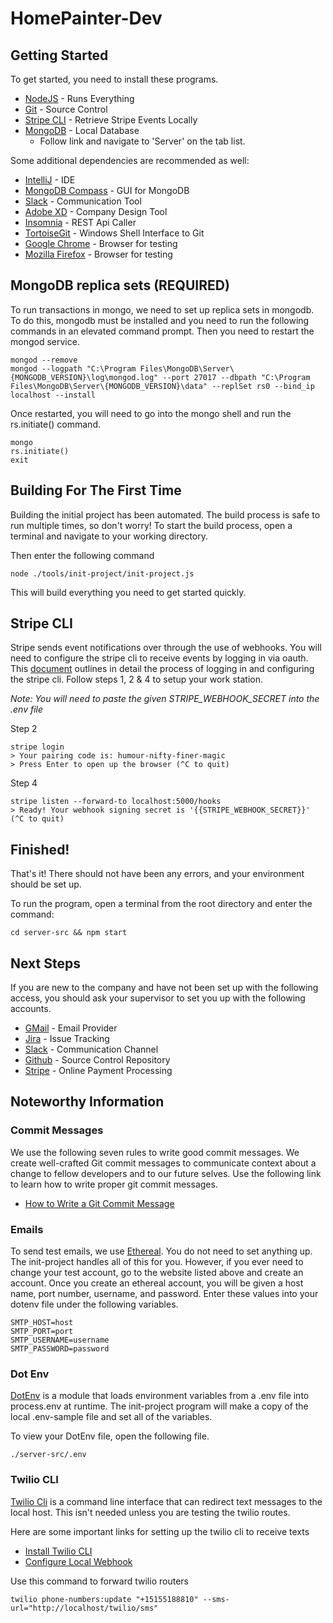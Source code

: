 # HomePainter-Dev
## Getting Started

To get started, you need to install these programs.
* [NodeJS](https://nodejs.org/dist/latest-v10.x) - Runs Everything
* [Git](https://git-scm.com/downloads) - Source Control
* [Stripe CLI](https://github.com/stripe/stripe-cli/tags) - Retrieve Stripe Events Locally
* [MongoDB](https://www.mongodb.com/download-center/community) - Local Database
  * Follow link and navigate to 'Server' on the tab list.
  
Some additional dependencies are recommended as well:
* [IntelliJ](https://www.jetbrains.com/idea/download) - IDE
* [MongoDB Compass](https://www.mongodb.com/download-center/compass) - GUI for MongoDB
* [Slack](https://slack.com/downloads) - Communication Tool
* [Adobe XD](https://www.adobe.com/products/xd.html) - Company Design Tool
* [Insomnia](https://insomnia.rest/download/) - REST Api Caller
* [TortoiseGit](https://tortoisegit.org/download/) - Windows Shell Interface to Git
* [Google Chrome](https://www.google.com/chrome/) - Browser for testing
* [Mozilla Firefox](https://www.mozilla.org/en-US/firefox/new/) - Browser for testing

## MongoDB replica sets (REQUIRED)
To run transactions in mongo, we need to set up replica sets in mongodb. To do this, mongodb
must be installed and you need to run the following commands in an elevated command prompt. 
Then you need to restart the mongod service.
```$xslt
mongod --remove
mongod --logpath "C:\Program Files\MongoDB\Server\{MONGODB_VERSION}\log\mongod.log" --port 27017 --dbpath "C:\Program Files\MongoDB\Server\{MONGODB_VERSION}\data" --replSet rs0 --bind_ip localhost --install
```

Once restarted, you will need to go into the mongo shell and run the rs.initiate() command.
```$xslt
mongo
rs.initiate()
exit
```

## Building For The First Time
Building the initial project has been automated.
The build process is safe to run multiple times, so don't worry!
To start the build process, open a terminal and navigate to your working directory.

Then enter the following command
```$xslt
node ./tools/init-project/init-project.js
```

This will build everything you need to get started quickly.



## Stripe CLI
Stripe sends event notifications over through the use of webhooks. You will need to configure
the stripe cli to receive events by logging in via oauth. This 
[document](https://stripe.com/docs/stripe-cli) outlines in detail the process of logging in
and configuring the stripe cli. Follow steps 1, 2 & 4 to setup your work station.

*Note: You will need to paste the given STRIPE_WEBHOOK_SECRET into the .env file*

Step 2
```$xslt
stripe login
> Your pairing code is: humour-nifty-finer-magic
> Press Enter to open up the browser (^C to quit)
``` 

Step 4
```$xslt
stripe listen --forward-to localhost:5000/hooks
> Ready! Your webhook signing secret is '{{STRIPE_WEBHOOK_SECRET}}' (^C to quit)
```

## Finished!
That's it! There should not have been any errors, and your environment should be set up.

To run the program, open a terminal from the root directory and enter the command:
```$xslt
cd server-src && npm start
```

## Next Steps
If you are new to the company and have not been set up with the following access, 
you should ask your supervisor to set you up with the following accounts.
* [GMail](https://mail.google.com) - Email Provider
* [Jira](https://thedesignguis.atlassian.net/jira/software/projects/HP/boards/10) - Issue Tracking
* [Slack](https://homepainter.slack.com) - Communication Channel
* [Github](https://github.com/tuffant21/HomePainter-Dev) - Source Control Repository
* [Stripe](https://stripe.com) - Online Payment Processing


## Noteworthy Information
### Commit Messages
We use the following seven rules to write good commit messages. We create well-crafted Git commit messages to 
communicate context about a change to fellow developers and to our future selves. Use the following link to learn how 
to write proper git commit messages. 
* [How to Write a Git Commit Message](https://chris.beams.io/posts/git-commit/)

### Emails
To send test emails, we use [Ethereal](https://ethereal.email/). You do not need to set anything up. The init-project
handles all of this for you. However, if you ever need to change your test account, go to the website listed above and
create an account. Once you create an ethereal account, you will be given a host name, port number, username, and 
password. Enter these values into your dotenv file under the following variables.
```$xslt
SMTP_HOST=host
SMTP_PORT=port
SMTP_USERNAME=username
SMTP_PASSWORD=password
```

### Dot Env
[DotEnv](https://www.npmjs.com/package/dotenv) is a module that loads environment variables from a .env file into 
process.env at runtime.
The init-project program will make a copy of the local .env-sample file and set all of the variables.

To view your DotEnv file, open the following file.
```$xslt
./server-src/.env
```

### Twilio CLI
[Twilio Cli](https://www.twilio.com/docs/sms/quickstart/node#install-the-twilio-cli) is a command line interface that
can redirect text messages to the local host. This isn't needed unless you are testing the twilio routes.

Here are some important links for setting up the twilio cli to receive texts
* [Install Twilio CLI](https://www.twilio.com/docs/sms/quickstart/node#install-the-twilio-cli)
* [Configure Local Webhook](https://www.twilio.com/docs/sms/quickstart/node#configure-your-webhook-url)

Use this command to forward twilio routers
```$xslt
twilio phone-numbers:update "+15155188810" --sms-url="http://localhost/twilio/sms"
```
